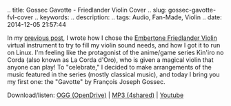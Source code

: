 .. title: Gossec Gavotte - Friedlander Violin Cover
.. slug: gossec-gavotte-fvl-cover
.. keywords: 
.. description: 
.. tags: Audio, Fan-Made, Violin
.. date: 2014-12-05 21:57:44

In my [previous post](/en/blog/virtual-violins), I wrote how I chose the [Embertone Friedlander Violin][friedlanderhp] virtual instrument to try to fill my violin sound needs, and how I got it to run on Linux. I'm feeling like the protagonist of the anime/game series Kin'iro no Corda (also known as La Corda d'Oro), who is given a magical violin that anyone can play! To "celebrate," I decided to make arrangements of the music featured in the series (mostly classical music), and today I bring you my first one: the "Gavotte" by François Joseph Gossec.

Download/listen: [OGG (OpenDrive)][gavotte-od] | [MP3 (4shared)][gavotte-4s] | [Youtube][gavotte-yt]


[friedlanderhp]: http://embertone.com/instruments/friedlanderviolin.php
[gavotte-od]: http://aiyumi.opendrive.com/files/92820660_MvJaZ_3051/gavotte-fvl-solo_0.1.ogg
[gavotte-4s]: http://www.4shared.com/mp3/1ThO5eTaba/gavotte-fvl-solo_01.html
[gavotte-yt]: https://www.youtube.com/watch?v=ywTwzGnvSXw
